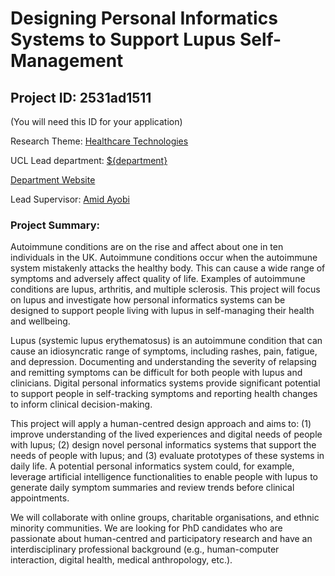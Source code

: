 # Designing Personal Informatics Systems to Support Lupus Self-Management

## Project ID: **2531ad1511**
(You will need this ID for your application)

Research Theme: [Healthcare Technologies](../themes/healthcare-technologies.md)

UCL Lead department: [${department}](../departments/computer-science.md)

[Department Website](https://www.ucl.ac.uk/computer-science)

Lead Supervisor: [Amid Ayobi](https://profiles.ucl.ac.uk/51809)

### Project Summary:

Autoimmune conditions are on the rise and affect about one in ten individuals in the UK. Autoimmune conditions occur when the autoimmune system mistakenly attacks the healthy body. This can cause a wide range of symptoms and adversely affect quality of life. Examples of autoimmune conditions are lupus, arthritis, and multiple sclerosis. This project will focus on lupus and investigate how personal informatics systems can be designed to support people living with lupus in self-managing their health and wellbeing. 

Lupus (systemic lupus erythematosus) is an autoimmune condition that can cause an idiosyncratic range of symptoms, including rashes, pain, fatigue, and depression. Documenting and understanding the severity of relapsing and remitting symptoms can be difficult for both people with lupus and clinicians. Digital personal informatics systems provide significant potential to support people in self-tracking symptoms and reporting health changes to inform clinical decision-making. 

This project will apply a human-centred design approach and aims to: (1) improve understanding of the lived experiences and digital needs of people with lupus; (2) design novel personal informatics systems that support the needs of people with lupus; and (3) evaluate prototypes of these systems in daily life. A potential personal informatics system could, for example, leverage artificial intelligence functionalities to enable people with lupus to generate daily symptom summaries and review trends before clinical appointments.

We will collaborate with online groups, charitable organisations, and ethnic minority communities. We are looking for PhD candidates who are passionate about human-centred and participatory research and have an interdisciplinary professional background (e.g., human-computer interaction, digital health, medical anthropology, etc.).
